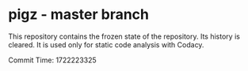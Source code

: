 # pigz - master branch

This repository contains the frozen state of the repository.
Its history is cleared. It is used only for static code
analysis with Codacy.

Commit Time: 1722223325